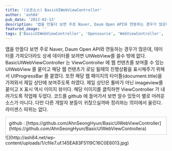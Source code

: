 ```yaml
---
title: '(오픈소스) BasicUIWebViewController'
author: 'ash84'
pub_date: '2013-02-13'
description: '앱을 만들다 보면 주로 Naver, Daum Open API와 연동하는 경우가 많은데, 데이터를 가져오더라도 상세 데이터를 보려면 UIWebView를 쓸수 밖에 없다. BasicUIWebViewController 는 ViewController 에 웹 컨텐츠를 보여줄 수 있는 UIWebView 를 붙이고 해당 웹 컨텐츠가 로딩 될때의 진행상황을 표시해주기 위해서 UIProgressBar 를 붙였다. 또한 해당 웹 페이지의 타이틀(document.title)을 가져와서 제일 상단'
featured_image: ''
tags: ['BasicUIWebViewController', 'Opensource', 'WebViewController', '오픈소스']
---
```



<span style="font-size: 11pt;">앱을 만들다 보면 주로 Naver, Daum Open API와 연동하는 경우가 많은데, 데이터를 가져오더라도 상세 데이터를 보려면 UIWebView를 쓸수 밖에 없다. BasicUIWebViewController 는 ViewController 에 웹 컨텐츠를 보여줄 수 있는 UIWebView 를 붙이고 해당 웹 컨텐츠가 로딩 될때의 진행상황을 표시해주기 위해서 UIProgressBar 를 붙였다. 또한 해당 웹 페이지의 타이틀(document.title)을 가져와서 제일 상단에 보여주도록 하였다. 제일 상단은 툴바가 아닌 imageview를 붙이고 X 표시 역시 이미지 뷰이다. 해당 이미지를 클릭하면 ViewController 가 내려가도록 작업해 두었다. 코드를 github 에 들어가서 보면 알수 있듯이 별로 어려운 소스가 아니다. 다만 다른 개발자 분들이 귀찮으실까바 정리하는 의미에서 올린다. 라이센스 따위는 없다. </span>

<div class="txc-textbox" style="border: 1px solid rgb(203, 203, 203); background-color: rgb(255, 255, 255); padding: 10px;">github : [https://github.com/AhnSeongHyun/BasicUIWebViewController](https://github.com/AhnSeongHyun/BasicUIWebViewControllera)

</div>![](http://ash84.net/wp-content/uploads/1/cfile7.uf.145EA83F5119C16C0E6013.jpg)



